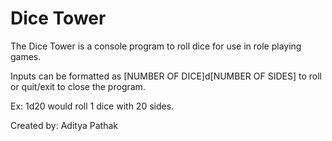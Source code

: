 # Dice Tower

The Dice Tower is a console program to roll dice for use in role playing games.

Inputs can be formatted as [NUMBER OF DICE]d[NUMBER OF SIDES] to roll or quit/exit to close the program.

Ex: 1d20 would roll 1 dice with 20 sides.

Created by: Aditya Pathak